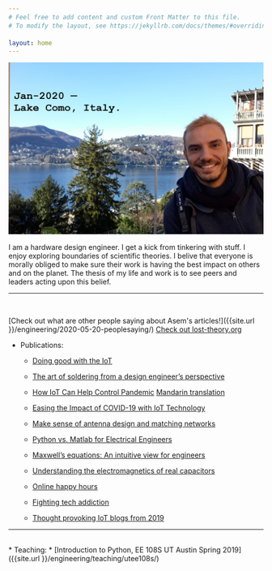 ```yaml
---
# Feel free to add content and custom Front Matter to this file.
# To modify the layout, see https://jekyllrb.com/docs/themes/#overriding-theme-defaults

layout: home
---
```


<img src="/images/coverPhoto.jpg" width="800">

I am a hardware design engineer. I get a kick from tinkering with stuff. I enjoy exploring boundaries of scientific theories. I belive that everyone is morally obliged to make sure their work is having the best impact on others and on the planet. The thesis of my life and work is to see peers and leaders acting upon this belief.
<hr>
<br>

[Check out what are other people saying about Asem's articles!]({{site.url }}/engineering/2020-05-20-peoplesaying/)
[Check out lost-theory.org](http://lost-theory.org/)

* Publications:

	* [Doing good with the IoT](https://internetofthingsagenda.techtarget.com/blog/IoT-Agenda/Doing-good-with-IoT-to-overcome-utility-challenges)

	* [The art of soldering from a design engineer’s perspective](https://www.electronicproducts.com/Education/Career/The_art_of_soldering_from_a_design_engineer_s_perspective.aspx)

	* [How IoT Can Help Control Pandemic](https://www.eetimes.com/how-iot-can-help-control-pandemic/?sf233705222=1)   [Mandarin translation](https://www.eettaiwan.com/20200521nt71-how-iot-can-help-control-pandemic/)
	
	* [Easing the Impact of COVID-19 with IoT Technology](https://www.silabs.com/community/blog.entry.html/2020/05/01/easing_the_impactofcovid-19withiottechnology-KCUs)
	
	* [Make sense of antenna design and matching networks](https://www.edn.com/make-sense-of-antenna-design-and-matching-networks/)

	* [Python vs. Matlab for Electrical Engineers](https://www.eeweb.com/profile/asemelshimi/articles/python-vs-matlab-for-electrical-engineers)

	* [Maxwell’s equations: An intuitive view for engineers](https://www.powerelectronictips.com/intuitive-view-of-maxwells-equations-faq/)

	* [Understanding the electromagnetics of real capacitors](https://www.powerelectronictips.com/understanding-electromagnetics-real-capacitors/)
	
	* [Online happy hours](https://www.linkedin.com/pulse/online-happy-hours-asem-elshimi/?published=t)

	* [Fighting tech addiction](https://www.linkedin.com/pulse/yet-another-post-against-tech-addiction-asem-elshimi/ "article on linkedIn")
	
	* [Thought provoking IoT blogs from 2019](https://internetofthingsagenda.techtarget.com/feature/Thought-provoking-IoT-blogs-from-2019)


<hr>
<br>
* Teaching: 
	* [Introduction to Python, EE 108S  UT Austin  Spring 2019]({{site.url }}/engineering/teaching/utee108s/)




